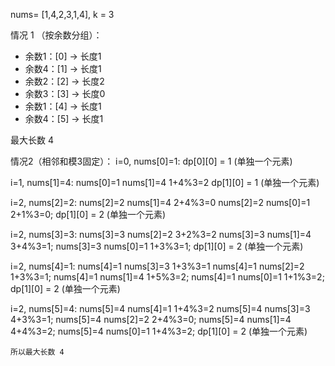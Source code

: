 
nums= [1,4,2,3,1,4], k = 3

情况 1 （按余数分组）：
- 余数1：[0] → 长度1
- 余数4：[1] → 长度1
- 余数2：[2] → 长度2
- 余数3：[3] → 长度0
- 余数1：[4] → 长度1
- 余数4：[5] → 长度1

最大长数 4

情况2（相邻和模3固定）：
 i=0, nums[0]=1: 
  dp[0][0] = 1  (单独一个元素)

 i=1, nums[1]=4: 
    nums[0]=1  nums[1]=4  1+4%3=2
    dp[1][0] = 1  (单独一个元素)

 i=2, nums[2]=2: 
    nums[2]=2  nums[1]=4  2+4%3=0
    nums[2]=2  nums[0]=1  2+1%3=0;
    dp[1][0] = 2  (单独一个元素)

 i=2, nums[3]=3: 
    nums[3]=3  nums[2]=2  3+2%3=2
    nums[3]=3  nums[1]=4  3+4%3=1;
    nums[3]=3  nums[0]=1  1+3%3=1;
    dp[1][0] = 2  (单独一个元素)

 i=2, nums[4]=1: 
    nums[4]=1  nums[3]=3  1+3%3=1
    nums[4]=1  nums[2]=2  1+3%3=1;
    nums[4]=1  nums[1]=4  1+5%3=2;
    nums[4]=1  nums[0]=1  1+1%3=2;
    dp[1][0] = 2  (单独一个元素)

  i=2, nums[5]=4: 
    nums[5]=4  nums[4]=1  1+4%3=2
    nums[5]=4  nums[3]=3  4+3%3=1;
    nums[5]=4  nums[2]=2  2+4%3=0;
    nums[5]=4  nums[1]=4  4+4%3=2;
    nums[5]=4  nums[0]=1  1+4%3=2;
    dp[1][0] = 2  (单独一个元素)


    所以最大长数 4